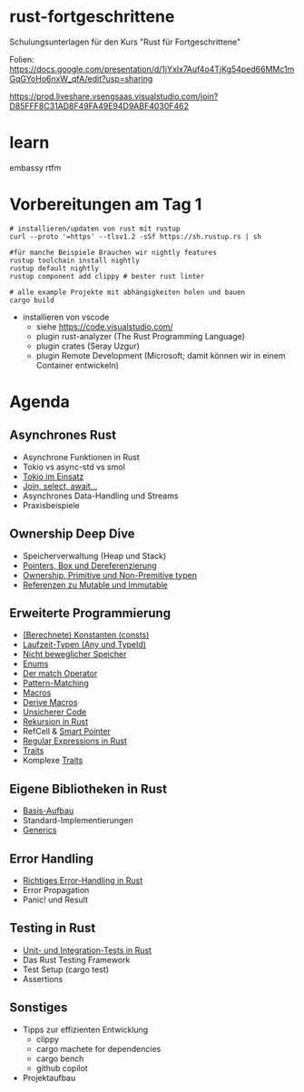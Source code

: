 # rust-fortgeschrittene
Schulungsunterlagen für den Kurs "Rust für Fortgeschrittene"

Folien: https://docs.google.com/presentation/d/1jYxIx7Auf4o4TjKg54ped66MMc1mGqGYoHo6nxW_qfA/edit?usp=sharing


https://prod.liveshare.vsengsaas.visualstudio.com/join?D85FFF8C31AD8F49FA49E94D9ABF4030F462

# learn
embassy
rtfm

# Vorbereitungen am Tag 1
```
# installieren/updaten von rust mit rustup
curl --proto '=https' --tlsv1.2 -sSf https://sh.rustup.rs | sh

#für manche Beispiele Brauchen wir nightly features 
rustup toolchain install nightly
rustup default nightly
rustup component add clippy # bester rust linter

# alle example Projekte mit abhängigkeiten holen und bauen
cargo build

```

* installieren von vscode
  * siehe https://code.visualstudio.com/
  * plugin rust-analyzer (The Rust Programming Language)
  * plugin crates (Seray Uzgur)
  * plugin Remote Development (Microsoft; damit können wir in einem Container entwickeln)


# Agenda

## Asynchrones Rust

- Asynchrone Funktionen in Rust
- Tokio vs async-std vs smol
- [Tokio im Einsatz](./tokio-example/)
- [Join, select, await…](./join-example/)
- Asynchrones Data-Handling und Streams
- Praxisbeispiele

## Ownership Deep Dive

- Speicherverwaltung (Heap und Stack)
- [Pointers, Box und Dereferenzierung](./pointers-example/)
- [Ownership, Primitive und Non-Premitive typen](./ownership-example/)
- [Referenzen zu Mutable und Immutable](./mutable-example)

## Erweiterte Programmierung

- [(Berechnete) Konstanten (consts)](./const-function/)
- [Laufzeit-Typen (Any und TypeId)](./any-example/)
- [Nicht beweglicher Speicher](./pin-example/)
- [Enums](./enum-example/)
- [Der match Operator](./match-example/)
- [Pattern-Matching](./pattern-matching-example/)
- [Macros](./macro-example/)
- [Derive Macros](./derive-macro-example/)
- [Unsicherer Code](./unsafe-example/)
- [Rekursion in Rust](./recursion-example/)
- RefCell & [Smart Pointer](./smart-pointer-example/)
- [Regular Expressions in Rust](./regex-example/)
- [Traits](./trait-example/)
- Komplexe [Traits](./complex-trait-example/)

## Eigene Bibliotheken in Rust

- [Basis-Aufbau](./lib-example/)
- Standard-Implementierungen
- [Generics](./generic-example/)

## Error Handling

- [Richtiges Error-Handling in Rust](./error-example/)
- Error Propagation
- Panic! und Result

## Testing in Rust

- [Unit- und Integration-Tests in Rust](./tests-example/)
- Das Rust Testing Framework
- Test Setup (cargo test)
- Assertions

## Sonstiges

- Tipps zur effizienten Entwicklung
  - clippy
  - cargo machete for dependencies
  - cargo bench
  - github copilot
- Projektaufbau